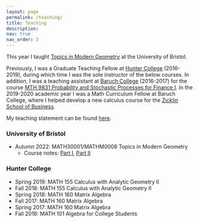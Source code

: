 ```yaml
---
layout: page
permalink: /teaching/
title: Teaching
description:
nav: true
nav_order: 3
---
```


This year I taught [Topics in Modern Geometry](https://www.bris.ac.uk/unit-programme-catalogue/UnitDetails.jsa?ayrCode=22%2F23&unitCode=MATHM0008) at the University of Bristol.

Previously, I was a Graduate Teaching Fellow at [Hunter College](http://math.hunter.cuny.edu/) (2016-2019), during which time I was the sole instructor of the below courses. In addition, I was a teaching assistant at [Baruch College](https://mfe.baruch.cuny.edu/) (2016-2017) for the course [MTH 9831 Probability and Stochastic Processes for Finance I](https://mfe.baruch.cuny.edu/mth-9831/). In the 2019-2020 academic year I was a Math Curriculum Fellow at Baruch College, where I helped develop a new calculus course for the [Zicklin School of Business](https://zicklin.baruch.cuny.edu/).

My teaching statement can be found [here](/assets/pdf/Teaching_statement.pdf).

### University of Bristol
- Autumn 2022: MATH30001/MATHM0008 Topics in Modern Geometry
    - Course notes: [Part I](/assets/pdf/TMG_I.pdf), [Part II](/assets/pdf/TMG_II.pdf)

### Hunter College
- Spring 2019: MATH 155 Calculus with Analytic Geometry II
- Fall 2018: MATH 155 Calculus with Analytic Geometry II
- Spring 2018: MATH 160 Matrix Algebra
- Fall 2017: MATH 160 Matrix Algebra
- Spring 2017: MATH 160 Matrix Algebra
  	<li>Fall 2016: MATH 101 Algebra for College Students